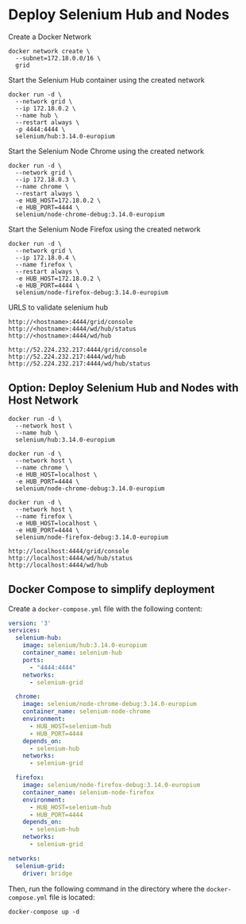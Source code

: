 # Deploy Selenium Hub and Nodes

Create a Docker Network

```
docker network create \
  --subnet=172.18.0.0/16 \
  grid
```

Start the Selenium Hub container using the created network

```
docker run -d \
  --network grid \
  --ip 172.18.0.2 \
  --name hub \
  --restart always \
  -p 4444:4444 \
  selenium/hub:3.14.0-europium
```

Start the Selenium Node Chrome using the created network

```
docker run -d \
  --network grid \
  --ip 172.18.0.3 \
  --name chrome \
  --restart always \
  -e HUB_HOST=172.18.0.2 \
  -e HUB_PORT=4444 \
  selenium/node-chrome-debug:3.14.0-europium
```

Start the Selenium Node Firefox using the created network

```
docker run -d \
  --network grid \
  --ip 172.18.0.4 \
  --name firefox \
  --restart always \
  -e HUB_HOST=172.18.0.2 \
  -e HUB_PORT=4444 \
  selenium/node-firefox-debug:3.14.0-europium
```

URLS to validate selenium hub

```
http://<hostname>:4444/grid/console
http://<hostname>:4444/wd/hub/status
http://<hostname>:4444/wd/hub
```

```
http://52.224.232.217:4444/grid/console
http://52.224.232.217:4444/wd/hub
http://52.224.232.217:4444/wd/hub/status
```

## Option: Deploy Selenium Hub and Nodes with Host Network

```
docker run -d \
  --network host \
  --name hub \
  selenium/hub:3.14.0-europium
```

```
docker run -d \
  --network host \
  --name chrome \
  -e HUB_HOST=localhost \
  -e HUB_PORT=4444 \
  selenium/node-chrome-debug:3.14.0-europium
```

```
docker run -d \
  --network host \
  --name firefox \
  -e HUB_HOST=localhost \
  -e HUB_PORT=4444 \
  selenium/node-firefox-debug:3.14.0-europium
```

```
http://localhost:4444/grid/console
http://localhost:4444/wd/hub/status
http://localhost:4444/wd/hub
```


## Docker Compose to simplify deployment

Create a `docker-compose.yml` file with the following content:

```yml
version: '3'
services:
  selenium-hub:
    image: selenium/hub:3.14.0-europium
    container_name: selenium-hub
    ports:
      - "4444:4444"
    networks:
      - selenium-grid

  chrome:
    image: selenium/node-chrome-debug:3.14.0-europium
    container_name: selenium-node-chrome
    environment:
      - HUB_HOST=selenium-hub
      - HUB_PORT=4444
    depends_on:
      - selenium-hub
    networks:
      - selenium-grid

  firefox:
    image: selenium/node-firefox-debug:3.14.0-europium
    container_name: selenium-node-firefox
    environment:
      - HUB_HOST=selenium-hub
      - HUB_PORT=4444
    depends_on:
      - selenium-hub
    networks:
      - selenium-grid

networks:
  selenium-grid:
    driver: bridge

```

Then, run the following command in the directory where the `docker-compose.yml` file is located:
```
docker-compose up -d
```